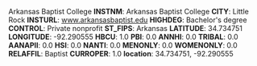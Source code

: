 
Arkansas Baptist College
**INSTNM**: Arkansas Baptist College
**CITY**: Little Rock
**INSTURL**: www.arkansasbaptist.edu
**HIGHDEG**: Bachelor's degree
**CONTROL**: Private nonprofit
**ST_FIPS**: Arkansas
**LATITUDE**: 34.734751
**LONGITUDE**: -92.290555
**HBCU**: 1.0
**PBI**: 0.0
**ANNHI**: 0.0
**TRIBAL**: 0.0
**AANAPII**: 0.0
**HSI**: 0.0
**NANTI**: 0.0
**MENONLY**: 0.0
**WOMENONLY**: 0.0
**RELAFFIL**: Baptist
**CURROPER**: 1.0
**location**: 34.734751, -92.290555